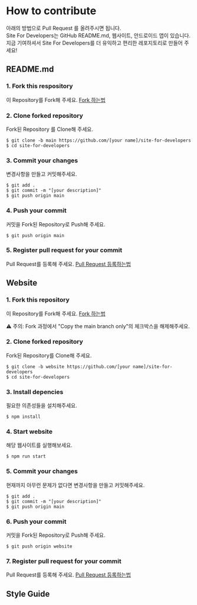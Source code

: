 # How to contribute
아래의 방법으로 Pull Request 를 올려주시면 됩니다.<br/>
Site For Developers는 GitHub README.md, 웹사이트, 안드로이드 앱이 있습니다.<br/>
지금 기여하셔서 Site For Developers를 더 유익하고 편리한 레포지토리로 만들어 주세요!

## README.md

### 1. Fork this respository
이 Repository를 Fork해 주세요. [Fork 하는법](https://ittrue.tistory.com/90)

### 2. Clone forked repository
Fork된 Repository 를 Clone해 주세요.

```
$ git clone -b main https://github.com/[your name]/site-for-developers
$ cd site-for-developers
```

### 3. Commit your changes
변경사항을 만들고 커밋해주세요.

```
$ git add .
$ git commit -m "[your description]"
$ git push origin main
```

### 4. Push your commit
커밋을 Fork된 Repository로 Push해 주세요.

```
$ git push origin main
```

### 5. Register pull request for your commit
Pull Request를 등록해 주세요. [Pull Request 등록하는법](https://wayhome25.github.io/git/2017/07/08/git-first-pull-request-story/)

## Website

### 1. Fork this repository
이 Repository를 Fork해 주세요. [Fork 하는법](https://ittrue.tistory.com/90)

⚠ 주의: Fork 과정에서 "Copy the main branch only"의 체크박스을 해제해주세요.

### 2. Clone forked repository
Fork된 Repository를 Clone해 주세요.

```
$ git clone -b website https://github.com/[your name]/site-for-developers
$ cd site-for-developers
```

### 3. Install depencies
필요한 의존성들을 설치해주세요.

```
$ npm install
```

### 4. Start website
해당 웹사이트를 실행해보세요.

```
$ npm run start
```

### 5. Commit your changes
현재까지 아무런 문제가 없다면 변경사항을 만들고 커밋해주세요.

```
$ git add .
$ git commit -m "[your description]"
$ git push origin main
```

### 6. Push your commit
커밋을 Fork된 Repository로 Push해 주세요.

```
$ git push origin website
```

### 7. Register pull request for your commit
Pull Request를 등록해 주세요. [Pull Request 등록하는법](https://wayhome25.github.io/git/2017/07/08/git-first-pull-request-story/)

## Style Guide
